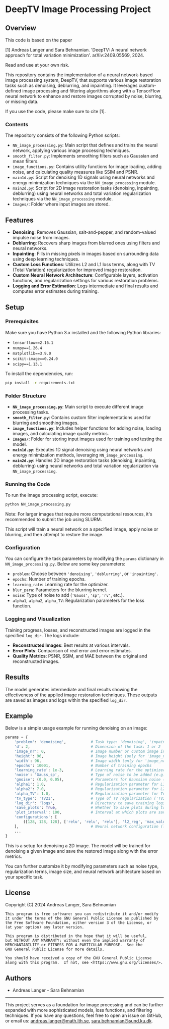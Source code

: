 
# DeepTV Image Processing Project

## Overview

This code is based on the paper 

[1] Andreas Langer and Sara Behnamian. 'DeepTV: A neural network approach for total variation minimization'. arXiv:2409.05569, 2024.
                                             
Read and use at your own risk.

This repository contains the implementation of a neural network-based image processing system, DeepTV, that supports various image restoration tasks such as denoising, deblurring, and inpainting. It leverages custom-defined image processing and filtering algorithms along with a TensorFlow neural network to enhance and restore images corrupted by noise, blurring, or missing data. 

If you use the code, please make sure to cite [1]. 

### Contents

The repository consists of the following Python scripts:

- `NN_image_processing.py`: Main script that defines and trains the neural network, applying various image processing techniques.
- `smooth_filter.py`: Implements smoothing filters such as Gaussian and mean filters.
- `image_functions.py`: Contains utility functions for image loading, adding noise, and calculating quality measures like SSIM and PSNR.
- `main1d.py`: Script for denoising 1D signals using neural networks and energy minimization techniques via the `NN_image_processing` module.
- `main2d.py`: Script for 2D image restoration tasks (denoising, inpainting, deblurring) using neural networks and total variation regularization techniques via the `NN_image_processing` module.
- `Images/`: Folder where input images are stored.


## Features

- **Denoising**: Removes Gaussian, salt-and-pepper, and random-valued impulse noise from images.
- **Deblurring**: Recovers sharp images from blurred ones using filters and neural networks.
- **Inpainting**: Fills in missing pixels in images based on surrounding data using deep learning techniques.
- **Custom Loss Functions**: Utilizes L2 and L1 loss terms, along with TV (Total Variation) regularization for improved image restoration.
- **Custom Neural Network Architecture**: Configurable layers, activation functions, and regularization settings for various restoration problems.
- **Logging and Error Estimation**: Logs intermediate and final results and computes error estimates during training.
  
## Setup

### Prerequisites

Make sure you have Python 3.x installed and the following Python libraries:

- `tensorflow==2.16.1`
- `numpy==1.26.4`
- `matplotlib==3.9.0`
- `scikit-image==0.24.0`
- `scipy==1.13.1`

To install the dependencies, run:

```bash
pip install -r requirements.txt
```

### Folder Structure

- **`NN_image_processing.py`**: Main script to execute different image processing tasks.
- **`smooth_filter.py`**: Contains custom filter implementations used for blurring and smoothing images.
- **`image_functions.py`**: Includes helper functions for adding noise, loading images, and calculating image quality metrics.
- **`Images/`**: Folder for storing input images used for training and testing the model.
- **`main1d.py`**: Executes 1D signal denoising using neural networks and energy minimization methods, leveraging `NN_image_processing`.
- **`main2d.py`**: Handles 2D image restoration tasks (denoising, inpainting, deblurring) using neural networks and total variation regularization via `NN_image_processing`.


### Running the Code

To run the image processing script, execute:

```bash
python NN_image_processing.py
```
Note: For larger images that require more computational resources, it's recommended to submit the job using SLURM.

This script will train a neural network on a specified image, apply noise or blurring, and then attempt to restore the image.

### Configuration

You can configure the task parameters by modifying the `params` dictionary in `NN_image_processing.py`. Below are some key parameters:
- `problem`: Choose between `'denoising'`, `'deblurring'`, or `'inpainting'`.
- `epochs`: Number of training epochs.
- `learning_rate`: Learning rate for the optimizer.
- `blur_para`: Parameters for the blurring kernel.
- `noise`: Type of noise to add (`'Gauss'`, `'sp'`, `'rv'`, etc.).
- `alpha1`, `alpha2`, `alpha_TV`: Regularization parameters for the loss function.

### Logging and Visualization

Training progress, losses, and reconstructed images are logged in the specified `log_dir`. The logs include:
- **Reconstructed Images**: Best results at various intervals.
- **Error Plots**: Comparison of real error and error estimates.
- **Quality Metrics**: PSNR, SSIM, and MAE between the original and reconstructed images.

## Results

The model generates intermediate and final results showing the effectiveness of the applied image restoration techniques. These outputs are saved as images and logs within the specified `log_dir`.

## Example

Below is a simple usage example for running denoising on an image:

```python
params = {
    'problem': 'denoising',           # Task type: 'denoising', 'inpainting', or 'deblurring'
    'd': 2,                           # Dimension of the task: 1 or 2
    'image_nr': 0,                    # Image number or custom image input
    'height': 96,                     # Image height (only for 'image_nr'=0)
    'width': 96,                      # Image width (only for 'image_nr'=0)
    'epochs': 10001,                  # Number of training epochs
    'learning_rate': 1e-3,            # Learning rate for the optimizer
    'noise': 'Gauss_sp',              # Type of noise to be added (e.g., 'Gauss', 'sp', 'rv')
    'gnoise': (0.0, 0.05),            # Parameters for Gaussian noise (mean, standard deviation)
    'alpha1': 1.0,                    # Regularization parameter for L1 norm
    'alpha2': 7.0,                    # Regularization parameter for L2 norm
    'alpha_TV': 1.0,                  # Regularization parameter for Total Variation (TV)
    'tv_type': 'TV21',                # Type of TV regularization ('TV2', 'TV21' for 2D)
    'log_dir': 'logs',                # Directory to save training logs and outputs
    'save_plots': True,               # Whether to save plots during training
    'plot_interval': 100,             # Interval at which plots are saved
    'configurations': [
        ([128, 128, 128], ['relu', 'relu', 'relu'], 'l2_reg', 'max_value', True, True)
    ],                                # Neural network configuration (layers, activations, etc.)
    ...
}
```
This is a setup for denoising a 2D image. The model will be trained for denoising a given image and save the restored image along with the error metrics. 

You can further customize it by modifying parameters such as noise type, regularization terms, image size, and neural network architecture based on your specific task.


## License

Copyright (C) 2024  Andreas Langer, Sara Behnamian

    This program is free software: you can redistribute it and/or modify
    it under the terms of the GNU General Public License as published by
    the Free Software Foundation, either version 3 of the License, or
    (at your option) any later version.

    This program is distributed in the hope that it will be useful,
    but WITHOUT ANY WARRANTY; without even the implied warranty of
    MERCHANTABILITY or FITNESS FOR A PARTICULAR PURPOSE.  See the
    GNU General Public License for more details.
    
    You should have received a copy of the GNU General Public License
    along with this program.  If not, see <https://www.gnu.org/licenses/>.

## Authors

- Andreas Langer - Sara Behnamian

---

This project serves as a foundation for image processing and can be further expanded with more sophisticated models, loss functions, and filtering techniques. If you have any questions, feel free to open an issue on GitHub, or email us: andreas.langer@math.lth.se, sara.behnamian@sund.ku.dk.

